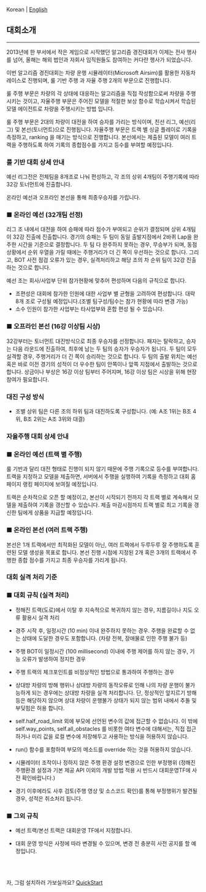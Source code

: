 Korean | [English](./README_Eng.md)

## 대회소개 
------------------------
2013년에 한 부서에서 작은 게임으로 시작했던 알고리즘 경진대회가 이제는 전사 행사를 넘어, 올해는 해외 법인과 자회사 임직원들도 참여하는 커다란 행사가 되었습니다.

이번 알고리즘 경진대회는 차량 운행 시뮬레이터(Microsoft Airsim)를 활용한 자동차 레이스로 진행되며, 룰 기반 주행 과 자율 주행 2개의 부문으로 진행합니다.

룰 주행 부문은 차량의 각 상태에 대응하는 알고리즘을 직접 작성함으로써 차량을 주행시키는 것이고, 자율주행 부문은 주어진 모델을 적절한 보상 함수로 학습시켜서 학습된 모델 에이전트로 차량을 주행시키는 방법 입니다.

룰 주행 부문은 2대의 차량이 대전을 하여 승자를 가리는 방식이며, 친선 리그, 예선(리그) 및 본선(토너먼트)으로 진행됩니다. 자율주행 부문은 트랙 별 싱글 플레이로 기록을 측정하고, ranking 을 매기는 방식으로 진행합니다. 본선에서는 제출된 모델이 여러 트랙을 주행하도록 하여 기록의 종합점수를 가지고 등수를 부여할 예정입니다.



### 룰 기반 대회 상세 안내



예선 리그전은 전체팀을 8개조로 나눠 편성하고, 각 조의 상위 4개팀이 주행기록에 따라 32강 토너먼트에 진출합니다.

온라인 예선과 오프라인 본선을 통해 최종우승자를 가립니다.



### ■ 온라인 예선 (32개팀 선정)

리그 조 내에서 대전을 하여 승패에 따라 점수가 부여되고 순위가 결정되며 상위 4개팀이 32강 진출에 진출합니다. 경기의 승패는 두 팀이 동일 출발지점에서 2바퀴 Lap을 완주한 시간을 기준으로 결정합니다. 두 팀 다 완주하지 못하는 경우, 무승부가 되며, 동점 상황에서 순위 우열을 가릴 때에는 주행거리가 더 긴 쪽이 우선하는 것으로 합니다. 그리고, BOT 사전 점검 오류가 있는 경우, 실격처리하고 해당 조의 차 순위 팀이 32강 진출하는 것으로 합니다.

예선 조는 회사/사업부 단위 참가현황에 맞추어 편성하며 다음의 규칙으로 합니다.

- 조편성은 대회에 참가한 인원에 대한 사업부 별 균형을 고려하여 편성합니다. 대략 8개 조로 구성될 예정입니다.(조별 팀구성/팀수는 참가 현황에 따라 변경 가능)
- 소수 인원이 참가한 사업부는 타사업부와 혼합 편성 될 수 있습니다.


### ■ 오프라인 본선 (16강 이상팀 시상)

32강부터는 토너먼트 대진방식으로 최종 우승자를 선정합니다. 패자는 탈락하고, 승자는 다음 라운드에 진출하여, 최후에 남는 두 팀의 승자가 우승자가 됩니다. 두 팀이 모두 실격할 경우, 주행거리가 더 긴 쪽이 승리하는 것으로 합니다. 두 팀의 출발 위치는 예선 혹은 바로 이전 경기의 성적이 더 우수한 팀이 안쪽이나 앞쪽 지점에서 출발하는 것으로 합니다. 상금이나 부상은 16강 이상 팀부터 주어지며, 16강 이상 팀은 시상을 위해 현장참여가 필요합니다.

### 대진 구성 방식

- 조별 상위 팀은 다른 조의 하위 팀과 대진하도록 구성합니다. (예: A조 1위는 B조 4위, B조 2위는 A조 3위와 대결)





### 자율주행 대회 상세 안내



### ■ 온라인 예선 (트랙 별 주행)

룰 기반과 달리 대전 형태로 진행이 되지 않기 때문에 주행 기록으로 등수를 부여합니다. 트랙을 지정하고 모델을 제출하면, 서버에서 주행을 실행하여 기록을 측정하고 대회 홈페이지 랭킹 페이지에 보여질 예정입니다.

트랙은 순차적으로 오픈 할 예정이고, 본선이 시작되기 전까지 각 트랙 별로 계속해서 모델을 제출하여 기록을 갱신할 수 있습니다. 제출 마감시점까지 트랙 별로 최고 기록을 갱신한 팀에게 상품을 지급할 예정입니다.



### ■ 온라인 본선 (여러 트랙 주행)

본선은 1개 트랙에서만 최적화된 모델이 아닌, 여러 트랙에서 두루두루 잘 주행하도록 훈련된 모델 생성을 목표로 합니다. 본선 진행 시점에 지정된 2개 혹은 3개의 트랙에서 주행한 종합 점수를 가지고 최종 우승자를 가리게 됩니다.



### 대회 실격 처리 기준



### ■ 대회 규칙 (실격 처리)

- 정해진 트랙(도로)에서 이탈 후 지속적으로 복귀하지 않는 경우, 지름길이나 지도 오류 활용시 실격 처리

- 경주 시작 후, 일정시간 (10 min) 이내 완주하지 못하는 경우. 주행을 완료할 수 없는 상태에 도달한 경우도 포함합니다. (차량 전복, 장애물로 인한 주행 불가 등)

- 주행 BOT이 일정시간 (100 millisecond) 이내에 주행 제어를 하지 않는 경우, 기능 오류가 발생하여 정지한 경우

- 주행 트랙의 체크포인트를 비정상적인 방법으로 통과하여 주행하는 경우

- 상대방 차량의 방해 행위나 상대방 차량의 동작오류로 인해 나의 차량 운행이 불가능하게 되는 경우에는 상대방 차량을 실격 처리합니다. 단, 정상적인 앞지르기 방해 등은 해당하지 않으며 상대 차량이 운행불가 상태가 되지 않는 범위 내에서 추돌 및 부딪힘은 허용 합니다.

- self.half_road_limit 외에 부모에 선언된 변수의 값에 접근할 수 없습니다. 이 밖에 self.way_points, self.all_obstacles 를 비롯한 여타 변수에 대해서는, 직접 접근하거나 미리 값을 로컬 변수에 저장해두고 사용하는 방식을 허용하지 않습니다.

- run() 함수를 포함하여 부모의 메소드를 override 하는 것을 허용하지 않습니다.

- 시뮬레이터 조작이나 정하지 않은 주행 환경 설정 변경으로 인한 부정행위 (정해진 주행환경 설정과 기본 제공 API 이외의 개발 방법 적용 시 반드시 대회운영TF에 사전 확인바랍니다.)

- 경기 이후에라도 사후 검토(주행 영상 및 소스코드 확인)를 통해 부정행위가 발견될 경우, 성적은 취소처리 됩니다.



### ■ 그외 규칙

- 예선 트랙/본선 트랙은 대회운영 TF에서 지정합니다.

- 대회 운영 방식은 사정에 따라 변경될 수 있으며, 변경 전 충분히 사전 공지를 할 예정입니다.

<br><br>

자, 그럼 설치하러 가보실까요? [QuickStart](./QuickStart/Readme.md)

